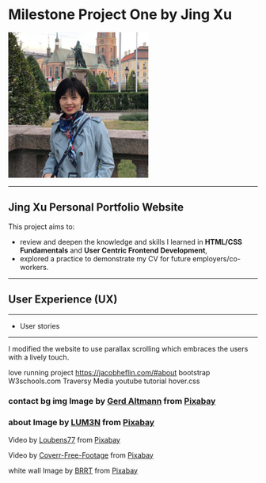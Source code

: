 
# Milestone Project One by Jing Xu

![Image of Jing's website](assets/images/profile-img-test.png)

------------------------------------
## Jing Xu Personal Portfolio Website
This project aims to:
* review and deepen the knowledge and skills I learned in **HTML/CSS Fundamentals** and **User Centric Frontend Development**, 
* explored a practice to demonstrate my CV for future employers/co-workers.


------------------------------------
## User Experience (UX)
------------------------------------


* User stories





------------------------------------
I modified the website to use parallax scrolling which embraces the users with a lively touch.


 love running project
 https://jacobheflin.com/#about
 bootstrap
 W3schools.com
 Traversy Media youtube tutorial
 hover.css



### contact bg img Image by <a href="https://pixabay.com/users/geralt-9301/?utm_source=link-attribution&amp;utm_medium=referral&amp;utm_campaign=image&amp;utm_content=2944064">Gerd Altmann</a> from <a href="https://pixabay.com/?utm_source=link-attribution&amp;utm_medium=referral&amp;utm_campaign=image&amp;utm_content=2944064">Pixabay</a>



### about Image by <a href="https://pixabay.com/users/LUM3N-1066559/?utm_source=link-attribution&amp;utm_medium=referral&amp;utm_campaign=image&amp;utm_content=1949192">LUM3N</a> from <a href="https://pixabay.com/?utm_source=link-attribution&amp;utm_medium=referral&amp;utm_campaign=image&amp;utm_content=1949192">Pixabay</a>


Video by <a href="https://pixabay.com/users/Loubens77-3874277/?utm_source=link-attribution&amp;utm_medium=referral&amp;utm_campaign=image&amp;utm_content=7529">Loubens77</a> from <a href="https://pixabay.com/?utm_source=link-attribution&amp;utm_medium=referral&amp;utm_campaign=image&amp;utm_content=7529">Pixabay</a>


Video by <a href="https://pixabay.com/users/Coverr-Free-Footage-1281706/?utm_source=link-attribution&amp;utm_medium=referral&amp;utm_campaign=image&amp;utm_content=3188">Coverr-Free-Footage</a> from <a href="https://pixabay.com/?utm_source=link-attribution&amp;utm_medium=referral&amp;utm_campaign=image&amp;utm_content=3188">Pixabay</a>


white wall Image by <a href="https://pixabay.com/users/BRRT-122519/?utm_source=link-attribution&amp;utm_medium=referral&amp;utm_campaign=image&amp;utm_content=769963">BRRT</a> from <a href="https://pixabay.com/?utm_source=link-attribution&amp;utm_medium=referral&amp;utm_campaign=image&amp;utm_content=769963">Pixabay</a>